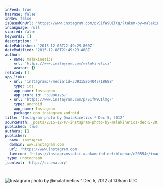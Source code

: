 ```yaml
---
inFeed: true
hasPage: false
inNav: false
isBasedOnUrl: 'https://www.instagram.com/p/S1fW9UIlXg/?taken-by=malakinetics'
inLanguage: null
starred: false
keywords: []
description: ''
datePublished: '2015-12-08T22:49:29.860Z'
dateModified: '2015-12-08T22:49:23.488Z'
author:
  - name: malakinetics
    url: 'https://www.instagram.com/malakinetics'
    avatar: {}
related: []
app_links:
  - url: 'instagram://media?id=339315264042718688'
    type: ios
    app_name: Instagram
    app_store_id: '389801252'
  - url: 'https://www.instagram.com/p/S1fW9UIlXg/'
    type: android
    app_name: Instagram
    package: com.instagram.android
title: 'Instagram photo by @malakinetics * Dec 5, 2012'
sourcePath: _posts/2015-12-07-instagram-photo-by-malakinetics-dec-5-2012-at-105am-utc.md
published: true
authors: []
publisher:
  name: Instagram
  domain: www.instagram.com
  url: 'https://www.instagram.com'
  favicon: 'https://instagramstatic-a.akamaihd.net/bluebar/e20554e/images/ico/favicon.ico'
_type: Photograph
_context: 'http://schema.org'

---
```

![Instagram photo by @malakinetics * Dec 5, 2012 at 1:05am UTC](https://s3-us-west-2.amazonaws.com/the-grid-img/p/529067dbed86b1748ec5285e3871ba4e2d60bd10.jpg)